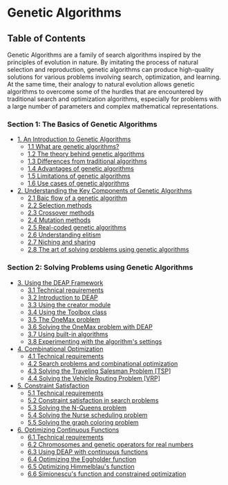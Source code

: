 # Genetic Algorithms

## Table of Contents 

Genetic Algorithms are a family of search algorithms inspired by the principles of evolution in nature. By imitating the process of natural selection and reproduction, genetic algorithms can produce high-quality solutions for various problems involving search, optimization, and learning. At the same time, their analogy to natural evolution allows genetic algorithms to overcome some of the hurdles that are encountered by traditional search and optimization algorithms, especially for problems with a large number of parameters and complex mathematical representations.


### Section 1: The Basics of Genetic Algorithms

- [1. An Introduction to Genetic Algorithms]()
  - [1.1 What are genetic algorithms?]()
  - [1.2 The theory behind genetic algorithms]()
  - [1.3 Differences from traditional algorithms]()
  - [1.4 Advantages of genetic algorithms]()
  - [1.5 Limitations of genetic algorithms]()
  - [1.6 Use cases of genetic algorithms]()
- [2. Understanding the Key Components of Genetic Algorithms]()
  - [2.1 Baic flow of a genetic algorithm]()
  - [2.2 Selection methods]()
  - [2.3 Crossover methods]()
  - [2.4 Mutation methods]()
  - [2.5 Real-coded genetic algorithms]()
  - [2.6 Understanding elitism]()
  - [2.7 Niching and sharing]()
  - [2.8 The art of solving problems using genetic algorithms]()

### Section 2: Solving Problems using Genetic Algorithms

- [3. Using the DEAP Framework]()
  - [3.1 Technical requirements]()
  - [3.2 Introduction to DEAP]()
  - [3.3 Using the creator module]()
  - [3.4 Using the Toolbox class]()
  - [3.5 The OneMax problem]()
  - [3.6 Solving the OneMax problem with DEAP]()
  - [3.7 Using built-in algorithms]()
  - [3.8 Experimenting with the algorithm's settings]()
- [4. Combinational Optimization]()
  - [4.1 Technical requirements]()
  - [4.2 Search problems and combinational optimization]()
  - [4.3 Solving the Traveling Salesman Problem [TSP]]()
  - [4.4 Solving the Vehicle Routing Problem [VRP]]()
- [5. Constraint Satisfaction]()
  - [5.1 Technical requirements]()
  - [5.2 Constraint satisfaction in search problems]()
  - [5.3 Solving the N-Queens problem]()
  - [5.4 Solving the Nurse scheduling problem]()
  - [5.5 Solving the graph coloring problem]()
- [6. Optimizing Continuous Functions]()
  - [6.1 Technical requirements]()
  - [6.2 Chromosomes and genetic operators for real numbers]()
  - [6.3 Using DEAP with continuous functions]()
  - [6.4 Optimizing the Eggholder function]()
  - [6.5 Optimizing Himmelblau's function]()
  - [6.6 Simionescu's function and constrained optimization]()

